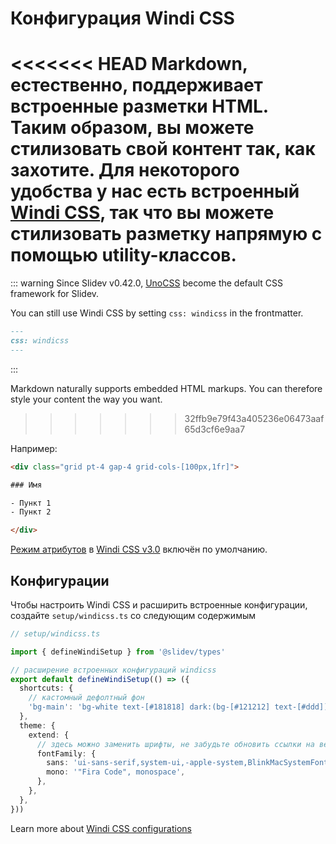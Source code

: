 # Конфигурация Windi CSS

<Environment type="node" />

<<<<<<< HEAD
Markdown, естественно, поддерживает встроенные разметки HTML. Таким образом, вы можете стилизовать свой контент так, как захотите. Для некоторого удобства у нас есть встроенный [Windi CSS](https://github.com/windicss/windicss), так что вы можете стилизовать разметку напрямую с помощью utility-классов.
=======
::: warning
Since Slidev v0.42.0, [UnoCSS](/custom/config-unocss) become the default CSS framework for Slidev.

You can still use Windi CSS by setting `css: windicss` in the frontmatter.
```md
---
css: windicss
---
```
:::

Markdown naturally supports embedded HTML markups. You can therefore style your content the way you want.
>>>>>>> 32ffb9e79f43a405236e06473aaf65d3cf6e9aa7

Например:

```html
<div class="grid pt-4 gap-4 grid-cols-[100px,1fr]">

### Имя

- Пункт 1
- Пункт 2

</div>
```

[Режим атрибутов](https://windicss.org/posts/v30.html#attributify-mode) в [Windi CSS v3.0](https://windicss.org/posts/v30.html) включён по умолчанию.

## Конфигурации

Чтобы настроить Windi CSS и расширить встроенные конфигурации, создайте `setup/windicss.ts` со следующим содержимым

```ts
// setup/windicss.ts

import { defineWindiSetup } from '@slidev/types'

// расширение встроенных конфигураций windicss
export default defineWindiSetup(() => ({
  shortcuts: {
    // кастомный дефолтный фон
    'bg-main': 'bg-white text-[#181818] dark:(bg-[#121212] text-[#ddd])',
  },
  theme: {
    extend: {
      // здесь можно заменить шрифты, не забудьте обновить ссылки на веб-шрифты в `index.html`
      fontFamily: {
        sans: 'ui-sans-serif,system-ui,-apple-system,BlinkMacSystemFont,"Segoe UI",Roboto,"Helvetica Neue",Arial,"Noto Sans",sans-serif,"Apple Color Emoji","Segoe UI Emoji","Segoe UI Symbol","Noto Color Emoji"',
        mono: '"Fira Code", monospace',
      },
    },
  },
}))
```

Learn more about [Windi CSS configurations](https://windicss.org/guide/configuration.html)
